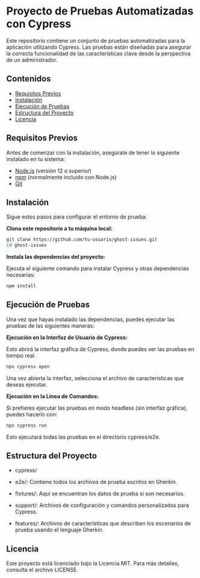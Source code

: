 # Proyecto de Pruebas Automatizadas con Cypress

Este repositorio contiene un conjunto de pruebas automatizadas para la aplicación utilizando Cypress. Las pruebas están diseñadas para asegurar la correcta funcionalidad de las características clave desde la perspectiva de un administrador.

## Contenidos

- [Requisitos Previos](#requisitos-previos)
- [Instalación](#instalación)
- [Ejecución de Pruebas](#ejecución-de-pruebas)
- [Estructura del Proyecto](#estructura-del-proyecto)
- [Licencia](#licencia)

## Requisitos Previos

Antes de comenzar con la instalación, asegúrate de tener lo siguiente instalado en tu sistema:

- [Node.js](https://nodejs.org/) (versión 12 o superior)
- [npm](https://www.npmjs.com/) (normalmente incluido con Node.js)
- [Git](https://git-scm.com/)

## Instalación

Sigue estos pasos para configurar el entorno de prueba:

**Clona este repositorio a tu máquina local:**

   ```bash
   git clone https://github.com/tu-usuario/ghost-issues.git
   cd ghost-issues
   ```

**Instala las dependencias del proyecto:**

Ejecuta el siguiente comando para instalar Cypress y otras dependencias necesarias:

```bash
npm install
```


## Ejecución de Pruebas
Una vez que hayas instalado las dependencias, puedes ejecutar las pruebas de las siguientes maneras:

**Ejecución en la Interfaz de Usuario de Cypress:**

Esto abrirá la interfaz gráfica de Cypress, donde puedes ver las pruebas en tiempo real.

```bash
npx cypress open
```

Una vez abierta la interfaz, selecciona el archivo de características que deseas ejecutar.

**Ejecución en la Línea de Comandos:**

Si prefieres ejecutar las pruebas en modo headless (sin interfaz gráfica), puedes hacerlo con:

```bash
npx cypress run
```

Esto ejecutará todas las pruebas en el directorio cypress/e2e.

## Estructura del Proyecto
- cypress/

- e2e/: Contiene todos los archivos de prueba escritos en Gherkin.
- fixtures/: Aquí se encuentran los datos de prueba si son necesarios.
- support/: Archivos de configuración y comandos personalizados para Cypress.
- features/: Archivos de características que describen los escenarios de prueba usando el lenguaje Gherkin.

## Licencia
Este proyecto está licenciado bajo la Licencia MIT. Para más detalles, consulta el archivo LICENSE.

